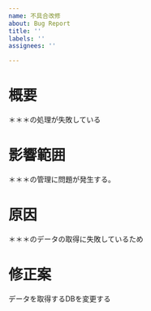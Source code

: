 ```yaml
---
name: 不具合改修
about: Bug Report
title: ''
labels: ''
assignees: ''

---
```


<!-- 不具合内容 -->
# 概要
＊＊＊の処理が失敗している
# 影響範囲
＊＊＊の管理に問題が発生する。
# 原因
＊＊＊のデータの取得に失敗しているため
# 修正案
データを取得するDBを変更する
